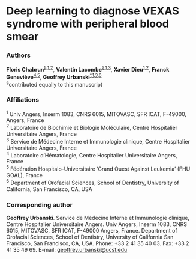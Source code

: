 # Deep learning to diagnose VEXAS syndrome with peripheral blood smear   

### Authors
**Floris Chabrun**<sup>[§](#authors),[1](#affiliations),[2](#affiliations)</sup>, **Valentin Lacombe**<sup>[§](#authors),[1](#affiliations),[3](#affiliations)</sup>, **Xavier Dieu**<sup>[1](#affiliations),[2](#affiliations)</sup>, **Franck Geneviève**<sup>[4](#affiliations),[5](#affiliations)</sup>, **Geoffrey Urbanski**<sup>[*](#corresponding-author),[1](#affiliations),[3](#affiliations),[6](#affiliations)</sup><br>
<sup>§</sup>contributed equally to this manuscript

### Affiliations
<sup>1</sup> Univ Angers, Inserm 1083, CNRS 6015, MITOVASC, SFR ICAT, F-49000, Angers, France<br>
<sup>2</sup> Laboratoire de Biochimie et Biologie Moléculaire, Centre Hospitalier Universitaire Angers, France<br>
<sup>3</sup> Service de Médecine Interne et Immunologie clinique, Centre Hospitalier Universitaire Angers, France<br>
<sup>4</sup> Laboratoire d’Hématologie, Centre Hospitalier Universitaire Angers, France<br>
<sup>5</sup> Fédération Hospitalo-Universitaire ‘Grand Ouest Against Leukemia’ (FHU GOAL), France<br>
<sup>6</sup> Department of Orofacial Sciences, School of Dentistry, University of California, San Francisco, CA, USA<br>

### Corresponding author
**Geoffrey Urbanski**. Service de Médecine Interne et Immunologie clinique, Centre Hospitalier Universitaire Angers. Univ Angers, Inserm 1083, CNRS 6015, MITOVASC, SFR ICAT, F-49000 Angers, France. Department of Orofacial Sciences, School of Dentistry, University of California San Francisco, San Francisco, CA, USA. Phone: +33 2 41 35 40 03. Fax: +33 2 41 35 49 69. E-mail: <geoffrey.urbanski@ucsf.edu>
